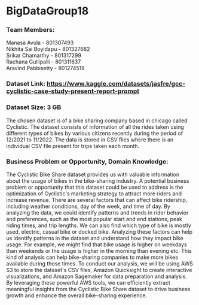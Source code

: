# BigDataGroup18

### Team Members:<br>
Manasa Avula - 801307493<br>
Nikhita Sai Boyidapu - 801327682<br>
Srikar Chamarthy - 801317299<br>
Rachana Gullipalli - 801311637<br>
Aravind Pabbisetty - 801274519<br>

### Dataset Link: https://www.kaggle.com/datasets/jasfre/gcc-cyclistic-case-study-present-report-prompt
### Dataset Size: 3 GB
The chosen dataset is of a bike sharing company based in chicago called Cyclistic. The  dataset consists of information of all the rides taken using different types of bikes by various citizens recently during the period of 12/2021 to 11/2022. The data is stored in CSV files where there is an individual CSV file present for trips taken each month.

### Business Problem or Opportunity, Domain Knowledge:
The Cyclistic Bike Share dataset provides us with valuable information about the usage of bikes in the bike-sharing industry. A potential business problem or opportunity that this dataset could be used to address is the optimization of Cyclistic's marketing strategy to attract more riders and increase revenue. There are several factors that can affect bike ridership, including weather conditions, day of the week, and time of day. By analyzing the data, we could identify patterns and trends in rider behavior and preferences, such as the most popular start and end stations, peak riding times, and trip lengths. We can also find which type of bike is mostly used, electric, casual bike or docked bike. Analyzing these factors can help us identify patterns in the dataset and understand how they impact bike usage. For example, we might find that bike usage is higher on weekdays than weekends or the usage is higher in the morning than evening etc. This kind of analysis can help bike-sharing companies to make more bikes available during those times.
To conduct our analysis, we will be using AWS S3 to store the dataset's CSV files, Amazon Quicksight to create interactive visualizations, and Amazon Sagemaker for data preparation and analysis. By leveraging these powerful AWS tools, we can efficiently extract meaningful insights from the Cyclistic Bike Share dataset to drive business growth and enhance the overall bike-sharing experience.
